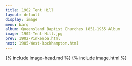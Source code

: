 ```yaml
---
title: 1902 Tent Hill
layout: default
display: image
menu: barq
album: Queensland Baptist Churches 1851-1955 Album
image: 1902-Tent-Hill.jpg
prev: 1902-Pinkenba.html
next: 1905-West-Rockhampton.html
---
```

{% include image-head.md %}
{% include image.html %}